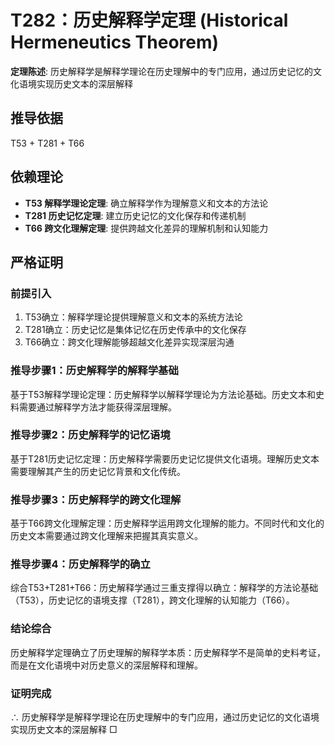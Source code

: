# T282：历史解释学定理 (Historical Hermeneutics Theorem)

**定理陈述**: 历史解释学是解释学理论在历史理解中的专门应用，通过历史记忆的文化语境实现历史文本的深层解释

## 推导依据
T53 + T281 + T66

## 依赖理论
- **T53 解释学理论定理**: 确立解释学作为理解意义和文本的方法论
- **T281 历史记忆定理**: 建立历史记忆的文化保存和传递机制
- **T66 跨文化理解定理**: 提供跨越文化差异的理解机制和认知能力

## 严格证明

### 前提引入
1. T53确立：解释学理论提供理解意义和文本的系统方法论
2. T281确立：历史记忆是集体记忆在历史传承中的文化保存
3. T66确立：跨文化理解能够超越文化差异实现深层沟通

### 推导步骤1：历史解释学的解释学基础
基于T53解释学理论定理：历史解释学以解释学理论为方法论基础。历史文本和史料需要通过解释学方法才能获得深层理解。

### 推导步骤2：历史解释学的记忆语境
基于T281历史记忆定理：历史解释学需要历史记忆提供文化语境。理解历史文本需要理解其产生的历史记忆背景和文化传统。

### 推导步骤3：历史解释学的跨文化理解
基于T66跨文化理解定理：历史解释学运用跨文化理解的能力。不同时代和文化的历史文本需要通过跨文化理解来把握其真实意义。

### 推导步骤4：历史解释学的确立
综合T53+T281+T66：历史解释学通过三重支撑得以确立：解释学的方法论基础（T53），历史记忆的语境支撑（T281），跨文化理解的认知能力（T66）。

### 结论综合
历史解释学定理确立了历史理解的解释学本质：历史解释学不是简单的史料考证，而是在文化语境中对历史意义的深层解释和理解。

### 证明完成
∴ 历史解释学是解释学理论在历史理解中的专门应用，通过历史记忆的文化语境实现历史文本的深层解释 □